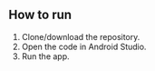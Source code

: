 How to run
---------------

1. Clone/download the repository.
2. Open the code in Android Studio.
3. Run the app.
